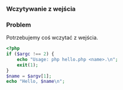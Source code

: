 ### Wczytywanie z wejścia
### Problem
 
Potrzebujemy coś wczytać z wejścia. 

```php
<?php
if ($argc !== 2) {
    echo "Usage: php hello.php <name>.\n";
    exit(1);
}
$name = $argv[1];
echo "Hello, $name\n";
```